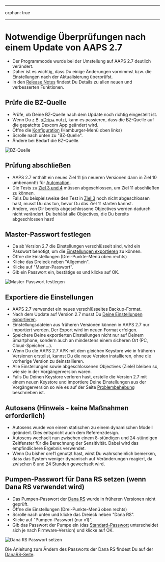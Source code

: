 - - -
orphan: true
- - -

# Notwendige Überprüfungen nach einem Update von AAPS 2.7

- Der Programmcode wurde bei der Umstellung auf AAPS 2.7 deutlich verändert.
- Daher ist es wichtig, dass Du einige Änderungen vornimmst bzw. die Einstellungen nach der Aktualisierung überprüfst.
- In den [Release Notes](#Releasenotes-version-2-7-0) findest Du Details zu allen neuen und verbesserten Funktionen.

## Prüfe die BZ-Quelle

- Prüfe, ob Deine BZ-Quelle nach dem Update noch richtig eingestellt ist.
- Wenn Du z.B. [xDrip+](../CompatibleCgms/xDrip.md) nutzt, kann es passieren, dass die BZ-Quelle auf die gepatchte Dexcom App geändert wird.
- Öffne die [Konfiguration](#Config-Builder-bg-source) (Hamburger-Menü oben links)
- Scrolle nach unten zu "BZ-Quelle".
- Ändere bei Bedarf die BZ-Quelle.

![BZ-Quelle](../images/ConfBuild_BG.png)

## Prüfung abschließen

- AAPS 2.7 enthält ein neues Ziel 11 (in neueren Versionen dann in Ziel 10 umbenannt!) für [Automation](../DailyLifeWithAaps/Automations.md).
- Die Tests zu [Ziel 3 und 4](#objectives-objective3) müssen abgeschlossen, um Ziel 11 abschließen zu können.
- Falls Du beispielsweise den Test in [Ziel 3](#objectives-objective3) noch nicht abgeschlossen hast, musst Du das tun, bevor Du das Ziel 11 starten kannst.
- Andere, von Dir bereits abgeschlossene Objectives werden dadurch nicht verändert. Du behälst alle Objectives, die Du bereits abgeschlossen hast!

## Master-Passwort festlegen

- Da ab Version 2.7 die Einstellungen verschlüsselt sind, wird ein Passwort benötigt, um die [Einstellungen exportieren](ExportImportSettings.md) zu können.
- Öffne die Einstellungen (Drei-Punkte-Menü oben rechts)
- Klicke das Dreieck neben "Allgemein".
- Klicke auf "Master-Passwort".
- Gib ein Passwort ein, bestätige es und klicke auf OK.

![Master-Passwort festlegen](../images/MasterPW.png)

## Exportiere die Einstellungen

- AAPS 2.7 verwendet ein neues verschlüsseltes Backup-Format.
- Nach dem Update auf Version 2.7 musst Du [Deine Einstellungen exportieren](ExportImportSettings.md).
- Einstellungsdateien aus früheren Versionen können in AAPS 2.7 nur importiert werden. Der Export wird im neuen Format erfolgen.
- Speichere Deine exportierten Einstellungen nicht nur auf Deinem Smartphone, sondern auch an mindestens einem sicheren Ort (PC, Cloud-Speicher ...).
- Wenn Du die AAPS 2.7 APK mit dem gleichen Keystore wie in früheren Versionen erstellst, kannst Du die neue Version installieren, ohne die vorherige Version zu deinstallieren.
- Alle Einstellungen sowie abgeschlossenen Objectives (Ziele) bleiben so, wie sie in der Vorgängerversion waren.
- Falls Du Deinen Keystore verloren hast, erstelle die Version 2.7 mit einem neuen Keystore und importiere Deine Einstellungen aus der Vorgängerversion so wie es auf der Seite [Problembehebung](#troubleshooting_androidstudio-lost-keystore) beschrieben ist.

## Autosens (Hinweis - keine Maßnahmen erforderlich)

- Autosens wurde von einem statischen zu einem dynamischen Modell geändert. Dies entspricht auch dem Referenzdesign.
- Autosens wechselt nun zwischen einem 8-stündigen und 24-stündigen Zeitfenster für die Berechnung der Sensitivität. Dabei wird das empfindlichere Ergebnis verwendet.
- Wenn Du bisher oref1 genutzt hast, wirst Du wahrscheinlich bemerken, dass das System weniger dynamisch auf Veränderungen reagiert, da zwischen 8 und 24 Stunden gewechselt wird.

## Pumpen-Passwort für Dana RS setzen (wenn Dana RS verwendet wird)

- Das Pumpen-Passwort der [Dana RS](../CompatiblePumps/DanaRS-Insulin-Pump.md) wurde in früheren Versionen nicht geprüft.
- Öffne die Einstellungen (Drei-Punkte-Menü oben rechts)
- Scrolle nach unten und klicke das Dreieck neben "Dana RS".
- Klicke auf "Pumpen-Passwort (nur v1)".
- Gib das Passwort der Pumpe ein (das [Standard-Passwort](#DanaRS-Insulin-Pump-default-password) unterscheidet sich je nach Firmware-Version) und klicke auf OK.

![Dana RS Passwort setzen](../images/DanaRSPW.png)

Die Anleitung zum Ändern des Passworts der Dana RS findest Du auf der [DanaRS-Seite](#DanaRS-Insulin-Pump-change-password-on-pump).
